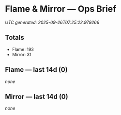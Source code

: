 # Flame & Mirror — Ops Brief
_UTC generated: 2025-09-26T07:25:22.979266_

## Totals
- Flame:  193
- Mirror: 31

## Flame — last 14d (0)
_none_

## Mirror — last 14d (0)
_none_